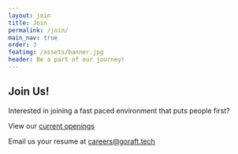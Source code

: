 ```yaml
---
layout: join
title: Join
permalink: /join/
main_nav: true
order: 3
featimg: /assets/banner.jpg
header: Be a part of our journey!
---
```


## Join Us!
Interested in joining a fast paced environment that puts people first?

View our [current openings](http://goRaft.jobs???)

Email us your resume at [careers@goraft.tech](mailto:careers@goraft.tech?subject=Job%20Inquiry%20from%20goRaft.tech)
